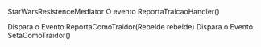 StarWarsResistenceMediator
O evento ReportaTraicaoHandler()

Dispara o Evento ReportaComoTraidor(Rebelde rebelde)
Dispara o Evento SetaComoTraidor()
